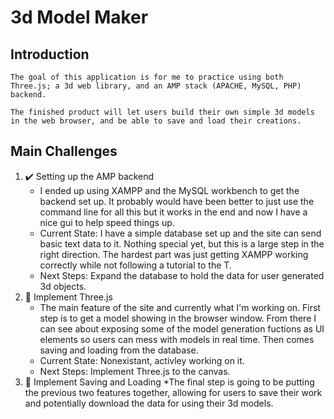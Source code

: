 # 3d Model Maker

## Introduction
    The goal of this application is for me to practice using both Three.js; a 3d web library, and an AMP stack (APACHE, MySQL, PHP) backend.

    The finished product will let users build their own simple 3d models in the web browser, and be able to save and load their creations.

## Main Challenges

1. ✔️ Setting up the AMP backend
    * I ended up using XAMPP and the MySQL workbench to get the backend set up. It probably would have been better to just use the command line for all this but it works in the end and now I have a nice gui to help speed things up.
    * Current State: I have a simple database set up and the site can send basic text data to it. Nothing special yet, but this is a large step in the right direction. The hardest part was just getting XAMPP working correctly while not following a tutorial to the T.
    * Next Steps: Expand the database to hold the data for user generated 3d objects.
2. 🔲 Implement Three.js
    * The main feature of the site and currently what I'm working on. First step is to get a model showing in the browser window. From there I can see about exposing some of the model generation fuctions as UI elements so users can mess with models in real time. Then comes saving and loading from the database.
    * Current State: Nonexistant, activley working on it.
    * Next Steps: Implement Three.js to the canvas.
3. 🔲 Implement Saving and Loading
    *The final step is going to be putting the previous two features together, allowing for users to save their work and potentially download the data for using their 3d models. 

